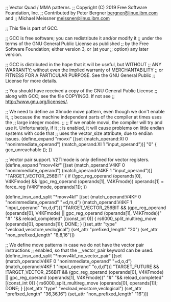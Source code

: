 ;; Vector Quad / MMA patterns.
;; Copyright (C) 2019 Free Software Foundation, Inc.
;; Contributed by Peter Bergner <bergner@linux.ibm.com> and
;;		  Michael Meissner <meissner@linux.ibm.com>

;; This file is part of GCC.

;; GCC is free software; you can redistribute it and/or modify it
;; under the terms of the GNU General Public License as published
;; by the Free Software Foundation; either version 3, or (at your
;; option) any later version.

;; GCC is distributed in the hope that it will be useful, but WITHOUT
;; ANY WARRANTY; without even the implied warranty of MERCHANTABILITY
;; or FITNESS FOR A PARTICULAR PURPOSE.  See the GNU General Public
;; License for more details.

;; You should have received a copy of the GNU General Public License
;; along with GCC; see the file COPYING3.  If not see
;; <http://www.gnu.org/licenses/>.

;; We need to define an XImode move pattern, even though we don't enable it,
;; because the machine independent parts of the compiler at times uses the
;; large integer modes.
;;
;; If we enable movxi, the compiler will try and use it.  Unfortunately, if it
;; is enabled, it will cause problems on little endian systems with code that
;; uses the vector_size attribute, due to endian issues.
(define_expand "movxi"
  [(set (match_operand:XI 0 "nonimmediate_operand")
	(match_operand:XI 1 "input_operand"))]
  "0"
{
  gcc_unreachable ();
})

;; Vector pair support.  V2TImode is only defined for vector registers.
(define_expand "movv4kf"
  [(set (match_operand:V4KF 0 "nonimmediate_operand")
	(match_operand:V4KF 1 "input_operand"))]
  "TARGET_VECTOR_256BIT"
{
  if (!gpc_reg_operand (operands[0], V4KFmode)
      && !gpc_reg_operand (operands[1], V4KFmode))
    operands[1] = force_reg (V4KFmode, operands[1]);
})

(define_insn_and_split "*movv4kf"
  [(set (match_operand:V4KF 0 "nonimmediate_operand" "=d,m,d")
	(match_operand:V4KF 1 "input_operand" "m,d,d"))]
  "TARGET_VECTOR_256BIT
   && (gpc_reg_operand (operands[0], V4KFmode)
       || gpc_reg_operand (operands[1], V4KFmode))"
  "#"
  "&& reload_completed"
  [(const_int 0)]
{
  rs6000_split_multireg_move (operands[0], operands[1]);
  DONE;
}
  [(set_attr "type" "vecload,vecstore,veclogical")
   (set_attr "prefixed_length" "20")
   (set_attr "non_prefixed_length" "8,8,16")])

;; We define move patterns in case we do not have the vector pair instructions
;; enabled, so that the __vector_pair keyword can be used.
(define_insn_and_split "*movv4kf_no_vector_pair"
  [(set (match_operand:V4KF 0 "nonimmediate_operand" "=d,o,d")
	(match_operand:V4KF 1 "input_operand" "o,d,d"))]
  "TARGET_FUTURE && !TARGET_VECTOR_256BIT
   && (gpc_reg_operand (operands[0], V4KFmode)
       || gpc_reg_operand (operands[1], V4KFmode))"
  "#"
  "&& reload_completed"
  [(const_int 0)]
{
  rs6000_split_multireg_move (operands[0], operands[1]);
  DONE;
}
  [(set_attr "type" "vecload,vecstore,veclogical")
   (set_attr "prefixed_length" "36,36,16")
   (set_attr "non_prefixed_length" "16")])
